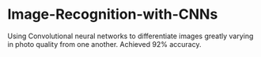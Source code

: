 # Image-Recognition-with-CNNs
Using Convolutional neural networks to differentiate images greatly varying in photo quality from one another. Achieved 92% accuracy.
